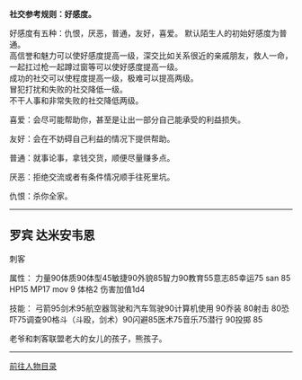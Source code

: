 
**社交参考规则：好感度。**

好感度有五种：仇恨，厌恶，普通，友好，喜爱。
默认陌生人的初始好感度为普通。  
高信誉和魅力可以使好感度提高一级，深交比如关系很近的亲戚朋友，救人一命，一起扛过枪一起蹲过窗等可以使好感度提高一级。  
成功的社交可以使程度提高一级，极难可以提高两级。  
冒犯打扰和失败的社交降低一级。  
不干人事和非常失败的社交降低两级。  

喜爱：会尽可能帮助你，甚至是让出一部分自己能承受的利益损失。

友好：会在不妨碍自己利益的情况下提供帮助。

普通：就事论事，拿钱交货，顺便尽量赚多点。

厌恶：拒绝交流或者有条件情况顺手往死里坑。

仇恨：杀你全家。

---
## 罗宾 达米安韦恩 

刺客

属性：
力量90体质90体型45敏捷90外貌85智力90教育55意志85幸运75 san 85 HP15 MP17 mov 9 体格2 伤害加值1d4

技能：
弓箭95剑术95航空器驾驶和汽车驾驶90计算机使用 90乔装 80射击 80恐吓75调查90格斗（斗殴，剑术）90闪避85医术75音乐75潜行 90投掷 85

老爷和刺客联盟老大的女儿的孩子，熊孩子。

---

[前往人物目录](../人物目录.md)